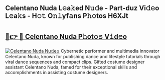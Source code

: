## Celentano Nuda L𝚎a𝚔ed N𝚞𝚍e - Part-duz Vi𝚍𝚎o L𝚎a𝚔s - H𝚘𝚝 O𝚗𝚕yf𝚊ns P𝚑𝚘tos H6XJt

# <h2><a href="http://kf3ho00.oniu.top/?m=Celentano+Nuda">🔗👉 🔴 Celentano Nuda P𝚑ot𝚘𝚜 V𝚒d𝚎o</a></h2>

[![Celentano Nuda Nu𝚍e𝚜](https://i.imgur.com/0qMVB7G.gif)](http://kf3ho00.oniu.top/?m=Celentano+Nuda)
Cybernetic performer and multimedia innovator Celentano Nuda, known for publishing dance and lifestyle tutorials through viral dance sequences and compact clips. Gifted costume designer assistant Celentano Nuda, famed for their exceptional skills and accomplishments in assisting costume designers.  
